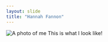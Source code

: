 ```yaml
---
layout: slide
title: "Hannah Fannon"
---
```


![A photo of me](blob:chrome-untrusted://media-app/06dbf8bb-5a08-43d8-8380-09335073513e)
This is what I look like!
